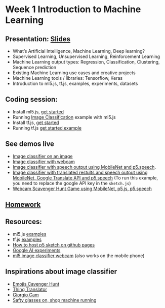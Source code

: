 # Week 1 Introduction to Machine Learning

## Presentation: [Slides](https://docs.google.com/presentation/d/1s0iT382Pl1DMGKb5xhk7_V3DlW1QQHfHs4snNoS_sIU/edit?usp=sharing)
- What’s Artificial Intelligence, Machine Learning, Deep learning?
- Supervised Learning, Unsupervised Learning, Reinforcement Learning
- Machine Learning output types: Regression, Classification, Clustering, Sequence prediction
- Existing Machine Learning use cases and creative projects
- Machine Learning tools / libraries: Tensorflow, Keras
- Introduction to ml5.js, tf.js, examples, experiments, datasets

## Coding session:
- Install ml5.js, [get started](https://ml5js.org/docs/getting-started)
- Running [Image Classification](https://ml5js.org/docs/image-classification-example) example with ml5.js
- Install tf.js, [get started](https://js.tensorflow.org/#getting-started)
- Running tf.js [get started example](https://github.com/tensorflow/tfjs-examples/tree/master/getting-started)

## See demos live
- [Image classifier on an image](https://yining1023.github.io/machine-learning-for-the-web/week1-intro/imageClassification-ml5/ImageClassification/)
- [Image classifier with webcam](https://yining1023.github.io/machine-learning-for-the-web/week1-intro/imageClassification-ml5/ImageClassification_Video/)
- [Image classifier with speech output using MobileNet and p5.speech](https://yining1023.github.io/machine-learning-for-the-web/week1-intro/imageClassification-ml5/ImageClassification_VideoSound/).
- [Image classifier with translated restults and speech output using MobileNet, Google Translate API and p5.speech](https://youtu.be/DmAZ42g7nRQ) (To run this example, you need to replace the google API key in the `sketch.js`)
- [Webcam Scavenger Hunt Game using MobileNet, p5.js, p5.speech](https://yining1023.github.io/machine-learning-for-the-web/week1-intro/imageClassification-ml5/ImageClassification_VideoScavengerHunt/)

## [Homework](https://github.com/yining1023/machine-learning-for-the-web/wiki/Week-1)

## Resources:
- ml5.js [examples](https://github.com/ml5js/ml5-examples)
- tf.js [examples](https://github.com/tensorflow/tfjs-examples)
- [How to host p5 sketch on github pages](https://youtu.be/8HPYsDTk17A)
- [Google AI experiments](https://experiments.withgoogle.com/collection/ai)
- [ml5 image classifier webcam](https://editor.p5js.org/ml5/full/rJ-C5AQ5X) (also works on the mobile phone)

## Inspirations about image classifier
- [Emojis Cavenger Hunt](https://emojiscavengerhunt.withgoogle.com/)
- [Thing Translator](https://experiments.withgoogle.com/ai/thing-translator)
- [Giorgio Cam](https://experiments.withgoogle.com/ai/giorgio-cam)
- [Safty glasses on, shop machine running](https://youtu.be/3a825NJMLjk?t=131)
